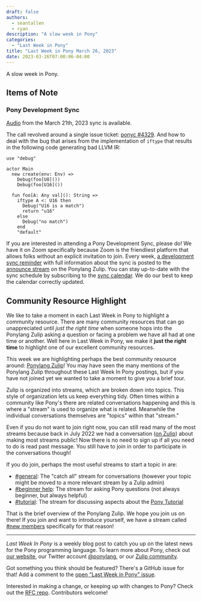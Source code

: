 ```yaml
---
draft: false
authors:
  - seantallen
  - ryan
description: "A slow week in Pony"
categories:
  - "Last Week in Pony"
title: "Last Week in Pony March 26, 2023"
date: 2023-03-26T07:00:06-04:00
---
```


A slow week in Pony.

<!-- more -->

## Items of Note

### Pony Development Sync

[Audio](https://sync-recordings.ponylang.io/r/2023_03_21.mp4) from the March 21th, 2023 sync is available.

The call revolved around a single issue ticket: [ponyc #4329](https://github.com/ponylang/ponyc/issues/4329). And how to deal with the bug that arises from the implementation of `iftype` that results in the following code generating bad LLVM IR:

```pony
use "debug"

actor Main
  new create(env: Env) =>
    Debug(foo[U8]())
    Debug(foo[U16]())

  fun foo[A: Any val](): String =>
    iftype A <: U16 then
      Debug("U16 is a match")
      return "u16"
    else
      Debug("no match")
    end
    "default"
```

If you are interested in attending a Pony Development Sync, please do! We have it on Zoom specifically because Zoom is the friendliest platform that allows folks without an explicit invitation to join. Every week, [a development sync reminder](https://ponylang.zulipchat.com/#narrow/stream/189932-announce/topic/Sync.20Reminder) with full information about the sync is posted to the [announce stream](https://ponylang.zulipchat.com/#narrow/stream/189932-announce) on the Ponylang Zulip. You can stay up-to-date with the sync schedule by subscribing to the [sync calendar](https://calendar.google.com/calendar/ical/59jcru6f50mrpqbm7em4iclnkk%40group.calendar.google.com/public/basic.ics). We do our best to keep the calendar correctly updated.

## Community Resource Highlight

We like to take a moment in each Last Week in Pony to highlight a community resource. There are many community resources that can go unappreciated until _just the right time_ when someone hops into the Ponylang Zulip asking a question or facing a problem we have all had at one time or another. Well here in Last Week in Pony, we make it **just the right time** to highlight one of our excellent community resources.

This week we are highlighting perhaps the best community resource around: [Ponylang Zulip](https://ponylang.zulipchat.com/)! You may have seen the many mentions of the Ponylang Zulip throughout these Last Week In Pony postings, but if you have not joined yet we wanted to take a moment to give you a brief tour.

Zulip is organized into streams, which are broken down into topics. This style of organization lets us keep everything tidy. Often times within a community like Pony's there are related conversations happening and this is where a "stream" is used to organize what is related. Meanwhile the individual conversations themselves are "topics" within that "stream."

Even if you do not want to join right now, you can still read many of the most streams because back in July 2022 we had a conversation ([on Zulip](https://ponylang.zulipchat.com/#narrow/stream/189934-general/topic/Making.20the.20Zulip.20public)) about making most streams public! Now there is no need to sign up if all you need to do is read past message. You still have to join in order to participate in the conversations though!

If you do join, perhaps the most useful streams to start a topic in are:

+ [#general](https://ponylang.zulipchat.com/#narrow/stream/189934-general): The "catch all" stream for conversations (however your topic might be moved to a more relevant stream by a Zulip admin)
+ [#beginner help](https://ponylang.zulipchat.com/#narrow/stream/189985-beginner-help): The stream for asking Pony questions (not always beginner, but always helpful)
+ [#tutorial](https://ponylang.zulipchat.com/#narrow/stream/190368-tutorial): The stream for discussing aspects about the [Pony Tutorial](https://tutorial.ponylang.io/)

That is the brief overview of the Ponylang Zulip. We hope you join us on there! If you join and want to introduce yourself, we have a stream called [#new members](https://ponylang.zulipchat.com/#narrow/stream/189935-new-members) specifically for that reason!

---

_Last Week In Pony_ is a weekly blog post to catch you up on the latest news for the Pony programming language. To learn more about Pony, check out [our website](https://ponylang.io), our Twitter account [@ponylang](https://twitter.com/ponylang), or our [Zulip community](https://ponylang.zulipchat.com).

Got something you think should be featured? There's a GitHub issue for that! Add a comment to the [open "Last Week in Pony" issue](https://github.com/ponylang/ponylang.github.io/issues?q=is%3Aissue+is%3Aopen+label%3Alast-week-in-pony).

Interested in making a change, or keeping up with changes to Pony? Check out the [RFC repo](https://github.com/ponylang/rfcs). Contributors welcome!
